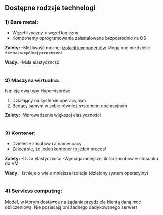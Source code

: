 ## Dostępne rodzaje technologi

### 1) Bare metal:
- Węzeł fizyczny = węzeł logiczny
- Komponenty oprogramowania zainstalowane bezpośrednio na OS

**Zalety:**
-Możliwość mocnej <ins>izolacji komponentów</ins>. Mogą one nie dzielić żadnej wspólnej przestrzeni

**Wady:**
-Mała elastyczność
<br>
<br>

### 2) Maszyna wirtualna:
Istnieją dwa typy Hypervisorów:
1) Działający na systemie operacyjnym
2) Będący samym w sobie również systemem operacyjnym


**Zalety:**
-Wprowadzenie większej elastyczności
 <br>
 <br>

### 3) Kontener:
- Dzielenie zasobów na namespacy
- Zaleca się, że jeden kontener to jeden proces! 

**Zalety:**
-Duża elastyczność
-Wymaga mniejszej ilości zasobów w stosunku do VM

**Wady:**
-Istnieje o wiele mniejsza izolacja (dzielony system operacyjny)
<br>
<br>

### 4) Servless computing:
Model, w którym dostawca na żądanie przydziela klientą daną moc obliczeniową. Nie posiadają oni żadnego dedykowanego serwera


